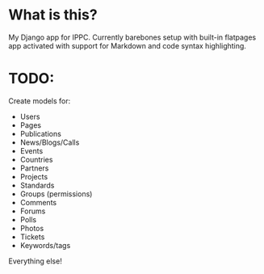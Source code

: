 # What is this?

My Django app for IPPC. Currently barebones setup with built-in flatpages app activated with support for Markdown and code syntax highlighting.

# TODO:

Create models for:

- Users
- Pages
- Publications
- News/Blogs/Calls
- Events
- Countries
- Partners
- Projects
- Standards
- Groups (permissions)
- Comments
- Forums
- Polls
- Photos
- Tickets
- Keywords/tags

Everything else!